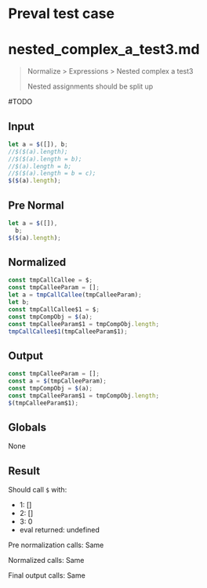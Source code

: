 # Preval test case

# nested_complex_a_test3.md

> Normalize > Expressions > Nested complex a test3
>
> Nested assignments should be split up

#TODO

## Input

`````js filename=intro
let a = $([]), b;
//$($(a).length);
//$($(a).length = b);
//$(a).length = b;
//$($(a).length = b = c);
$($(a).length);
`````

## Pre Normal

`````js filename=intro
let a = $([]),
  b;
$($(a).length);
`````

## Normalized

`````js filename=intro
const tmpCallCallee = $;
const tmpCalleeParam = [];
let a = tmpCallCallee(tmpCalleeParam);
let b;
const tmpCallCallee$1 = $;
const tmpCompObj = $(a);
const tmpCalleeParam$1 = tmpCompObj.length;
tmpCallCallee$1(tmpCalleeParam$1);
`````

## Output

`````js filename=intro
const tmpCalleeParam = [];
const a = $(tmpCalleeParam);
const tmpCompObj = $(a);
const tmpCalleeParam$1 = tmpCompObj.length;
$(tmpCalleeParam$1);
`````

## Globals

None

## Result

Should call `$` with:
 - 1: []
 - 2: []
 - 3: 0
 - eval returned: undefined

Pre normalization calls: Same

Normalized calls: Same

Final output calls: Same
